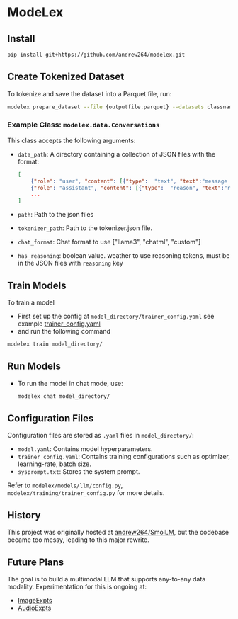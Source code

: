 # ModeLex

## Install

```bash
pip install git+https://github.com/andrew264/modelex.git
```

## Create Tokenized Dataset

To tokenize and save the dataset into a Parquet file, run:

```bash
modelex prepare_dataset --file {outputfile.parquet} --datasets classname:arg1,arg2
```

### Example Class: `modelex.data.Conversations`

This class accepts the following arguments:

- `data_path`: A directory containing a collection of JSON files with the format:
  
    ```json
    [
        {"role": "user", "content": [{"type":  "text", "text":"message from user"}]},
        {"role": "assistant", "content": [{"type":  "reason", "text":"reasoning for the query"}, {"type":  "text", "text":"reply to user"}]},
        ...
    ]
    ```

- `path`: Path to the json files
- `tokenizer_path`: Path to the tokenizer.json file.
- `chat_format`: Chat format to use ["llama3", "chatml", "custom"]
- `has_reasoning`: boolean value. weather to use reasoning tokens, must be in the JSON files with `reasoning` key

## Train Models

To train a model
- First set up the config at `model_directory/trainer_config.yaml` see example [trainer_config.yaml](modelex/examples/trainer_config.yaml)
- and run the following command
```bash
modelex train model_directory/
```

## Run Models

- To run the model in chat mode, use:

    ```bash
    modelex chat model_directory/
    ```

## Configuration Files

Configuration files are stored as `.yaml` files in `model_directory/`:

- `model.yaml`: Contains model hyperparameters.
- `trainer_config.yaml`: Contains training configurations such as optimizer, learning-rate, batch size.
- `sysprompt.txt`: Stores the system prompt.

Refer to `modelex/models/llm/config.py`, `modelex/training/trainer_config.py` for more details.

## History

This project was originally hosted at [andrew264/SmolLM](https://github.com/andrew264/Smol-LM), but the codebase became too messy, leading to this major rewrite.

## Future Plans

The goal is to build a multimodal LLM that supports any-to-any data modality. Experimentation for this is ongoing at:

- [ImageExpts](https://github.com/andrew264/ImageExpts)
- [AudioExpts](https://github.com/andrew264/AudioExpts)
